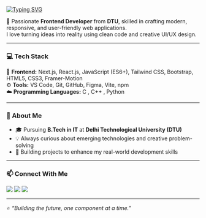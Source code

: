 
 
[![Typing SVG](https://readme-typing-svg.herokuapp.com?size=32&duration=2500&color=00BFFF&center=true&vCenter=true&width=600&lines=%F0%9F%91%8B+Hi%2C+I'm+Chirag+Bhandar!&font=Fira+Code&weight=800)](https://git.io/typing-svg)



🚀 Passionate **Frontend Developer** from **DTU**, skilled in crafting modern, responsive, and user-friendly web applications.  
I love turning ideas into reality using clean code and creative UI/UX design.  

---

### 💻 Tech Stack
🧩 **Frontend:** Next.js, React.js, JavaScript (ES6+), Tailwind CSS, Bootstrap, HTML5, CSS3, Framer-Motion  
⚙️ **Tools:** VS Code, Git, GitHub, Figma, Vite, npm  
☁️ **Programming Languages:** C , C++ , Python  

---

### 🧠 About Me
- 🎓 Pursuing **B.Tech in IT** at **Delhi Technological University (DTU)**
- 💡 Always curious about emerging technologies and creative problem-solving  
- 💼 Building projects to enhance my real-world development skills  

---

### 📫 Connect With Me  
<p align="left">
  <a href="mailto:chirag0space@gmail.com"><img src="https://img.shields.io/badge/Email-%23EA4335.svg?&style=for-the-badge&logo=gmail&logoColor=white" /></a>
  <a href="[https://www.linkedin.com/in/chiragbhadar](https://www.linkedin.com/in/chirag-bhandar)"><img src="https://img.shields.io/badge/LinkedIn-%230A66C2.svg?&style=for-the-badge&logo=linkedin&logoColor=white" /></a>
  <a href="https://github.com/ChiragBhandar"><img src="https://img.shields.io/badge/Github-%23FF7139.svg?&style=for-the-badge&logo=firefox&logoColor=white" /></a>
</p>

---

⭐️ *“Building the future, one component at a time.”*
